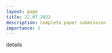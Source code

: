 ```yaml
---
layout: page
title: 22.07.2022
description: Complete paper submission
importance: 1
---
```


details
